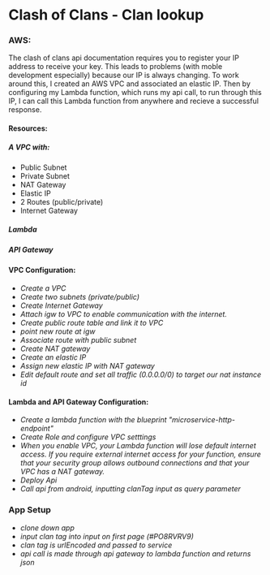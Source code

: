 # Clash of Clans - Clan lookup

### AWS:
The clash of clans api documentation requires you to register your IP address
to receive your key. This leads to problems (with moble development especially)
because our IP is always changing. To work around this, I created an AWS VPC and
associated an elastic IP. Then by configuring my Lambda function, which runs my api call,
to run through this IP, I can call this Lambda function from anywhere and recieve 
a successful response.
#### Resources:
##### A VPC with:
* Public Subnet
* Private Subnet
* NAT Gateway
* Elastic IP
* 2 Routes (public/private)
* Internet Gateway
##### Lambda
##### API Gateway

#### VPC Configuration:
* _Create a VPC_
* _Create two subnets (private/public)_
* _Create Internet Gateway_
* _Attach igw to VPC to enable communication with the internet._
* _Create public route table and link it to VPC_
* _point new route at igw_
* _Associate route with public subnet_
* _Create NAT gateway_
* _Create an elastic IP_
* _Assign new elastic IP with NAT gateway_
* _Edit default route and set all traffic (0.0.0.0/0) to target our nat instance id_

#### Lambda and API Gateway Configuration:
* _Create a lambda function with the blueprint "microservice-http-endpoint"_
* _Create Role and configure VPC setttings_
* _When you enable VPC, your Lambda function will lose default internet
 access. If you require external internet access for your function,
  ensure that your security group allows outbound connections
   and that your VPC has a NAT gateway._
* _Deploy Api_
* _Call api from android, inputting clanTag input as query parameter_

### App Setup
* _clone down app_
* _input clan tag into input on first page (#PO8RVRV9)_
* _clan tag is urlEncoded and passed to service_
* _api call is made through api gateway to lambda function and returns json_
